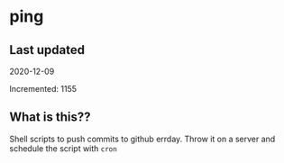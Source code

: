 # ping

## Last updated
2020-12-09

Incremented: 1155

## What is this??
Shell scripts to push commits to github errday. Throw it on a server and schedule the script with `cron`
